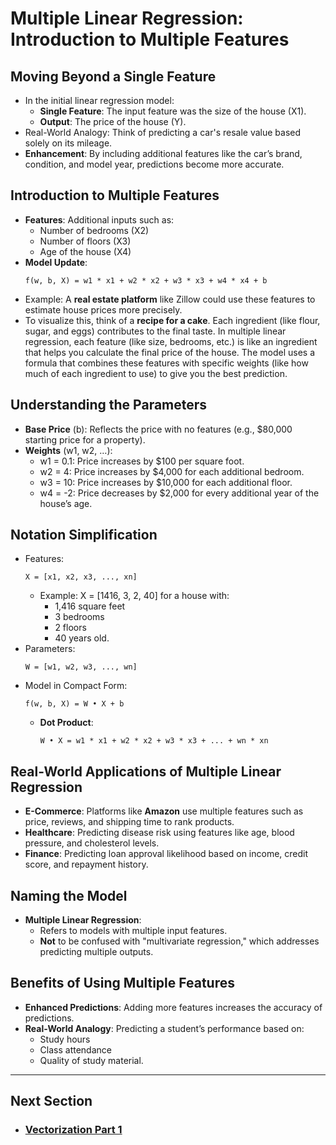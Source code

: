 # Multiple Linear Regression: Introduction to Multiple Features

## Moving Beyond a Single Feature

- In the initial linear regression model:
  - **Single Feature**: The input feature was the size of the house (X1).
  - **Output**: The price of the house (Y).
- Real-World Analogy: Think of predicting a car's resale value based solely on its mileage.
- **Enhancement**: By including additional features like the car’s brand, condition, and model year, predictions become more accurate.

## Introduction to Multiple Features

- **Features**: Additional inputs such as:
  - Number of bedrooms (X2)
  - Number of floors (X3)
  - Age of the house (X4)
- **Model Update**:
  ```
  f(w, b, X) = w1 * x1 + w2 * x2 + w3 * x3 + w4 * x4 + b
  ```
- Example: A **real estate platform** like Zillow could use these features to estimate house prices more precisely.
- To visualize this, think of a **recipe for a cake**. Each ingredient (like flour, sugar, and eggs) contributes to the final taste. In multiple linear regression, each feature (like size, bedrooms, etc.) is like an ingredient that helps you calculate the final price of the house. The model uses a formula that combines these features with specific weights (like how much of each ingredient to use) to give you the best prediction.

## Understanding the Parameters

- **Base Price** (b): Reflects the price with no features (e.g., \$80,000 starting price for a property).
- **Weights** (w1, w2, …):
  - w1 = 0.1: Price increases by \$100 per square foot.
  - w2 = 4: Price increases by \$4,000 for each additional bedroom.
  - w3 = 10: Price increases by \$10,000 for each additional floor.
  - w4 = -2: Price decreases by \$2,000 for every additional year of the house’s age.

## Notation Simplification

- Features:
  ```
  X = [x1, x2, x3, ..., xn]
  ```
  - Example: X = [1416, 3, 2, 40] for a house with:
    - 1,416 square feet
    - 3 bedrooms
    - 2 floors
    - 40 years old.
- Parameters:
  ```
  W = [w1, w2, w3, ..., wn]
  ```
- Model in Compact Form:
  ```
  f(w, b, X) = W • X + b
  ```
  - **Dot Product**:
    ```
    W • X = w1 * x1 + w2 * x2 + w3 * x3 + ... + wn * xn
    ```

## Real-World Applications of Multiple Linear Regression

- **E-Commerce**: Platforms like **Amazon** use multiple features such as price, reviews, and shipping time to rank products.
- **Healthcare**: Predicting disease risk using features like age, blood pressure, and cholesterol levels.
- **Finance**: Predicting loan approval likelihood based on income, credit score, and repayment history.

## Naming the Model

- **Multiple Linear Regression**:
  - Refers to models with multiple input features.
  - **Not** to be confused with "multivariate regression," which addresses predicting multiple outputs.

## Benefits of Using Multiple Features

- **Enhanced Predictions**: Adding more features increases the accuracy of predictions.
- **Real-World Analogy**: Predicting a student’s performance based on:
  - Study hours
  - Class attendance
  - Quality of study material.

---

## Next Section
- ### [Vectorization Part 1](Vectorization_Part_1.md)

